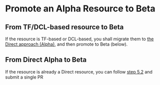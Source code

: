 # Promote an Alpha Resource to Beta

 
## From TF/DCL-based resource to Beta

If the resource is TF-based or DCL-based, you shall migrate them to [the Direct approach (Alpha)](./migrate-tf-resource-alpha.md), and then promote to Beta (below).

## From Direct Alpha to Beta

If the resource is already a Direct resource, you can follow [step 5.2](../guides/5-releases.md#52-bump-from-v1alpha1-to-v1beta1) and submit a single PR 